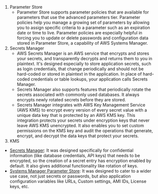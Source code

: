 1. Parameter Store
	- Parameter Store supports parameter policies that are available for parameters that use the advanced parameters tier. Parameter policies help you manage a growing set of parameters by allowing you to assign specific criteria to a parameter such as an expiration date or time to live. Parameter policies are especially helpful in forcing you to update or delete passwords and configuration data stored in Parameter Store, a capability of AWS Systems Manager.
2. Secrets Manager
	- AWS Secrets Manager is an AWS service that encrypts and stores your secrets, and transparently decrypts and returns them to you in plaintext. It's designed especially to store application secrets, such as login credentials, that change periodically and should not be hard-coded or stored in plaintext in the application. In place of hard-coded credentials or table lookups, your application calls Secrets Manager.
	- Secrets Manager also supports features that periodically rotate the secrets associated with commonly used databases. It always encrypts newly rotated secrets before they are stored.
	- Secrets Manager integrates with AWS Key Management Service (AWS KMS) to encrypt every version of every secret value with a unique data key that is protected by an AWS KMS key. This integration protects your secrets under encryption keys that never leave AWS KMS unencrypted. It also enables you to set custom permissions on the KMS key and audit the operations that generate, encrypt, and decrypt the data keys that protect your secrets.
3. KMS


- [Secrets Manager](https://medium.com/awesome-cloud/aws-secrets-manager-overview-introduction-to-secrets-manager-getting-started-641bc722cd1a): It was designed specifically for confidential information (like database credentials, API keys) that needs to be encrypted, so the creation of a secret entry has encryption enabled by default. It also gives additional functionality like rotation of keys.
- [Systems Manager Parameter Store](https://docs.aws.amazon.com/systems-manager/latest/userguide/systems-manager-parameter-store.html): It was designed to cater to a wider use case, not just secrets or passwords, but also application configuration variables like URLs, Custom settings, AMI IDs, License keys, etc.